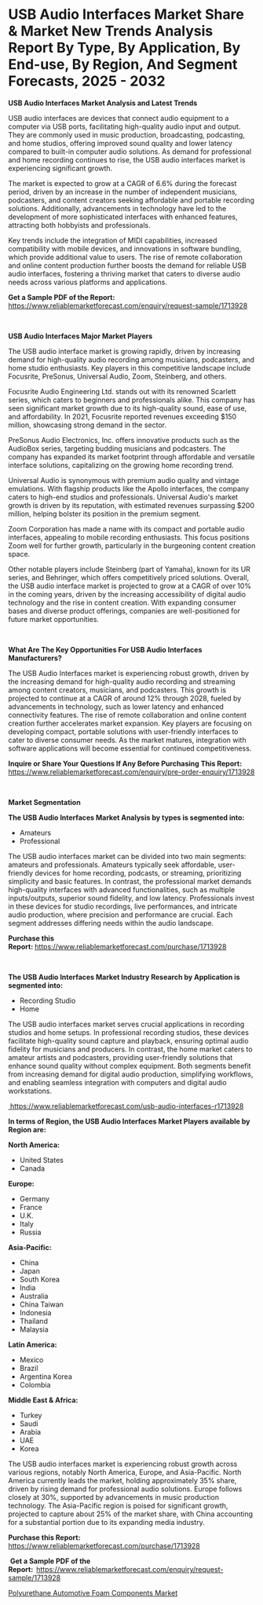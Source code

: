 <p><h1>USB Audio Interfaces Market Share & Market New Trends Analysis Report By Type, By Application, By End-use, By Region, And Segment Forecasts, 2025 - 2032</h1></p><p><strong>USB Audio Interfaces Market Analysis and Latest Trends</strong></p>
<p><p>USB audio interfaces are devices that connect audio equipment to a computer via USB ports, facilitating high-quality audio input and output. They are commonly used in music production, broadcasting, podcasting, and home studios, offering improved sound quality and lower latency compared to built-in computer audio solutions. As demand for professional and home recording continues to rise, the USB audio interfaces market is experiencing significant growth.</p><p>The market is expected to grow at a CAGR of 6.6% during the forecast period, driven by an increase in the number of independent musicians, podcasters, and content creators seeking affordable and portable recording solutions. Additionally, advancements in technology have led to the development of more sophisticated interfaces with enhanced features, attracting both hobbyists and professionals. </p><p>Key trends include the integration of MIDI capabilities, increased compatibility with mobile devices, and innovations in software bundling, which provide additional value to users. The rise of remote collaboration and online content production further boosts the demand for reliable USB audio interfaces, fostering a thriving market that caters to diverse audio needs across various platforms and applications.</p></p>
<p><strong>Get a Sample PDF of the Report:&nbsp;</strong> <a href="https://www.reliablemarketforecast.com/enquiry/request-sample/1713928?utm_campaign=2393&utm_medium=2&utm_source=Github&utm_content=ia&utm_term=28032025&utm_id=usb-audio-interfaces">https://www.reliablemarketforecast.com/enquiry/request-sample/1713928</a></p>
<p>&nbsp;</p>
<p><strong>USB Audio Interfaces Major Market Players</strong></p>
<p><p>The USB audio interface market is growing rapidly, driven by increasing demand for high-quality audio recording among musicians, podcasters, and home studio enthusiasts. Key players in this competitive landscape include Focusrite, PreSonus, Universal Audio, Zoom, Steinberg, and others.</p><p>Focusrite Audio Engineering Ltd. stands out with its renowned Scarlett series, which caters to beginners and professionals alike. This company has seen significant market growth due to its high-quality sound, ease of use, and affordability. In 2021, Focusrite reported revenues exceeding $150 million, showcasing strong demand in the sector.</p><p>PreSonus Audio Electronics, Inc. offers innovative products such as the AudioBox series, targeting budding musicians and podcasters. The company has expanded its market footprint through affordable and versatile interface solutions, capitalizing on the growing home recording trend.</p><p>Universal Audio is synonymous with premium audio quality and vintage emulations. With flagship products like the Apollo interfaces, the company caters to high-end studios and professionals. Universal Audio's market growth is driven by its reputation, with estimated revenues surpassing $200 million, helping bolster its position in the premium segment.</p><p>Zoom Corporation has made a name with its compact and portable audio interfaces, appealing to mobile recording enthusiasts. This focus positions Zoom well for further growth, particularly in the burgeoning content creation space.</p><p>Other notable players include Steinberg (part of Yamaha), known for its UR series, and Behringer, which offers competitively priced solutions. Overall, the USB audio interface market is projected to grow at a CAGR of over 10% in the coming years, driven by the increasing accessibility of digital audio technology and the rise in content creation. With expanding consumer bases and diverse product offerings, companies are well-positioned for future market opportunities.</p></p>
<p>&nbsp;</p>
<p><strong>What Are The Key Opportunities For USB Audio Interfaces Manufacturers?</strong></p>
<p><p>The USB Audio Interfaces market is experiencing robust growth, driven by the increasing demand for high-quality audio recording and streaming among content creators, musicians, and podcasters. This growth is projected to continue at a CAGR of around 12% through 2028, fueled by advancements in technology, such as lower latency and enhanced connectivity features. The rise of remote collaboration and online content creation further accelerates market expansion. Key players are focusing on developing compact, portable solutions with user-friendly interfaces to cater to diverse consumer needs. As the market matures, integration with software applications will become essential for continued competitiveness.</p></p>
<p><strong>Inquire or Share Your Questions If Any Before Purchasing This Report:</strong> <a href="https://www.reliablemarketforecast.com/enquiry/pre-order-enquiry/1713928?utm_campaign=2393&utm_medium=2&utm_source=Github&utm_content=ia&utm_term=28032025&utm_id=usb-audio-interfaces">https://www.reliablemarketforecast.com/enquiry/pre-order-enquiry/1713928</a></p>
<p>&nbsp;</p>
<p><strong>Market Segmentation</strong></p>
<p><strong>The USB Audio Interfaces Market Analysis by types is segmented into:</strong></p>
<p><ul><li>Amateurs</li><li>Professional</li></ul></p>
<p><p>The USB audio interfaces market can be divided into two main segments: amateurs and professionals. Amateurs typically seek affordable, user-friendly devices for home recording, podcasts, or streaming, prioritizing simplicity and basic features. In contrast, the professional market demands high-quality interfaces with advanced functionalities, such as multiple inputs/outputs, superior sound fidelity, and low latency. Professionals invest in these devices for studio recordings, live performances, and intricate audio production, where precision and performance are crucial. Each segment addresses differing needs within the audio landscape.</p></p>
<p><strong>Purchase this Report:&nbsp;</strong><a href="https://www.reliablemarketforecast.com/purchase/1713928?utm_campaign=2393&utm_medium=2&utm_source=Github&utm_content=ia&utm_term=28032025&utm_id=usb-audio-interfaces">https://www.reliablemarketforecast.com/purchase/1713928</a></p>
<p>&nbsp;</p>
<p><strong>The USB Audio Interfaces Market Industry Research by Application is segmented into:</strong></p>
<p><ul><li>Recording Studio</li><li>Home</li></ul></p>
<p><p>The USB audio interfaces market serves crucial applications in recording studios and home setups. In professional recording studios, these devices facilitate high-quality sound capture and playback, ensuring optimal audio fidelity for musicians and producers. In contrast, the home market caters to amateur artists and podcasters, providing user-friendly solutions that enhance sound quality without complex equipment. Both segments benefit from increasing demand for digital audio production, simplifying workflows, and enabling seamless integration with computers and digital audio workstations.</p></p>
<p><a href="https://www.reliablemarketforecast.com/usb-audio-interfaces-r1713928?utm_campaign=2393&utm_medium=2&utm_source=Github&utm_content=ia&utm_term=28032025&utm_id=usb-audio-interfaces">&nbsp;https://www.reliablemarketforecast.com/usb-audio-interfaces-r1713928</a></p>
<p><strong>In terms of Region, the USB Audio Interfaces Market Players available by Region are:</strong></p>
<p>
    <p> <strong> North America: </strong>
        <ul>
            <li>United States</li>
            <li>Canada</li>
        </ul>
        </p> 
    <p> <strong> Europe: </strong>
        <ul>
            <li>Germany</li>
            <li>France</li>
            <li>U.K.</li>
            <li>Italy</li>
            <li>Russia</li>
        </ul>
        </p> 
    <p> <strong> Asia-Pacific: </strong>
        <ul>
            <li>China</li>
            <li>Japan</li>
            <li>South Korea</li>
            <li>India</li>
            <li>Australia</li>
            <li>China Taiwan</li>
            <li>Indonesia</li>
            <li>Thailand</li>
            <li>Malaysia</li>
        </ul>
        </p> 
    <p> <strong> Latin America: </strong>
        <ul>
            <li>Mexico</li>
            <li>Brazil</li>
            <li>Argentina Korea</li>
            <li>Colombia</li>
        </ul>
        </p> 
    <p> <strong> Middle East & Africa: </strong>
        <ul>
            <li>Turkey</li>
            <li>Saudi</li>
            <li>Arabia</li>
            <li>UAE</li>
            <li>Korea</li>
        </ul>
    </p>
    </p>
<p><p>The USB audio interfaces market is experiencing robust growth across various regions, notably North America, Europe, and Asia-Pacific. North America currently leads the market, holding approximately 35% share, driven by rising demand for professional audio solutions. Europe follows closely at 30%, supported by advancements in music production technology. The Asia-Pacific region is poised for significant growth, projected to capture about 25% of the market share, with China accounting for a substantial portion due to its expanding media industry.</p></p>
<p><strong>Purchase this Report: </strong><a href="https://www.reliablemarketforecast.com/purchase/1713928?utm_campaign=2393&utm_medium=2&utm_source=Github&utm_content=ia&utm_term=28032025&utm_id=usb-audio-interfaces">https://www.reliablemarketforecast.com/purchase/1713928</a></p>
<p>&nbsp;<strong>Get a Sample PDF of the Report:&nbsp;&nbsp;</strong><a href="https://www.reliablemarketforecast.com/enquiry/request-sample/1713928?utm_campaign=2393&utm_medium=2&utm_source=Github&utm_content=ia&utm_term=28032025&utm_id=usb-audio-interfaces">https://www.reliablemarketforecast.com/enquiry/request-sample/1713928</a></p>
<p><strong></strong></p>
<p><p><a href="https://github.com/techerghalim/Market-Research-Report-List-1/blob/main/polyurethane-automotive-foam-components-market.md?utm_campaign=2393&utm_medium=2&utm_source=Github&utm_content=ia&utm_term=28032025&utm_id=usb-audio-interfaces">Polyurethane Automotive Foam Components Market</a></p></p>